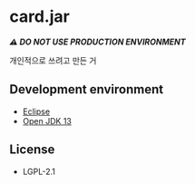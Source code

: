 # card.jar
***:warning: DO NOT USE PRODUCTION ENVIRONMENT***

개인적으로 쓰려고 만든 거


## Development environment
* [Eclipse](https://www.eclipse.org/downloads/)
* [Open JDK 13](https://jdk.java.net/java-se-ri/13)


## License
* LGPL-2.1
